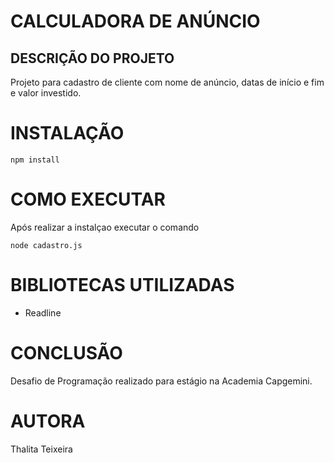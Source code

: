 # CALCULADORA DE ANÚNCIO
## DESCRIÇÃO DO PROJETO
Projeto para cadastro de cliente com nome de anúncio, datas de início e fim e valor investido.

# INSTALAÇÃO
```shell
npm install
```

# COMO EXECUTAR
Após realizar a instalçao executar o comando
```shell
node cadastro.js
```

# BIBLIOTECAS UTILIZADAS
- Readline

# CONCLUSÃO
Desafio de Programação realizado para estágio na Academia Capgemini.

# AUTORA
Thalita Teixeira
